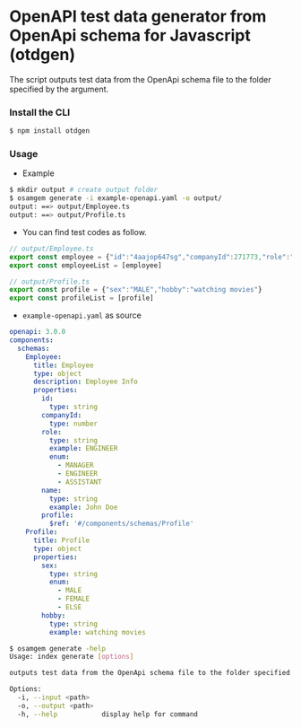 # OpenAPI test data generator from OpenApi schema for Javascript (otdgen)

The script outputs test data from the OpenApi schema file to the folder specified by the argument.

### Install the CLI

```bash
$ npm install otdgen
```

### Usage

- Example
```bash
$ mkdir output # create output folder
$ osamgem generate -i example-openapi.yaml -o output/
output: ==> output/Employee.ts
output: ==> output/Profile.ts
```

- You can find test codes as follow.
```ts
// output/Employee.ts
export const employee = {"id":"4aajop647sg","companyId":271773,"role":"ENGINEER","name":"John Doe","profile":{"sex":"MALE","hobby":"watching movies"}}
export const employeeList = [employee]

// output/Profile.ts
export const profile = {"sex":"MALE","hobby":"watching movies"}
export const profileList = [profile]

```

- `example-openapi.yaml` as source
```yaml
openapi: 3.0.0
components:
  schemas:
    Employee:
      title: Employee
      type: object
      description: Employee Info
      properties:
        id:
          type: string
        companyId:
          type: number
        role:
          type: string
          example: ENGINEER
          enum:
            - MANAGER
            - ENGINEER
            - ASSISTANT
        name:
          type: string
          example: John Doe
        profile:
          $ref: '#/components/schemas/Profile'
    Profile:
      title: Profile
      type: object
      properties:
        sex:
          type: string
          enum:
            - MALE
            - FEMALE
            - ELSE
        hobby:
          type: string
          example: watching movies
```

```bash
$ osamgem generate -help
Usage: index generate [options]

outputs test data from the OpenApi schema file to the folder specified by the argument.

Options:
  -i, --input <path>
  -o, --output <path>
  -h, --help           display help for command
```
